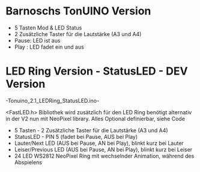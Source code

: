 # Barnoschs TonUINO Version

- 5 Tasten Mod & LED Status
- 2 Zusätzliche Taster für die Lautstärke (A3 und A4)
- Pause: LED ist aus
- Play : LED fadet ein und aus

# LED Ring Version - StatusLED - DEV Version
 -Tonuino_2.1_LEDRing_StatusLED.ino-
 
<FastLED.h> Bibliothek wird zusätzlich für den LED Ring benötigt
alternativ in der V2 nun mit NeoPixel library.
Alles Optional definierbar, siehe Code
- 5 Tasten - 2 Zusätzliche Taster für die Lautstärke (A3 und A4)
- StatusLED - PIN 5 (fadet bei Pause, AUS bei Play)
- Lauter/Next LED (AUS bei Pause, AN bei Play), blinkt kurz bei Lauter
- Leiser/Previous LED (AUS bei Pause, AN bei Play), blinkt kurz bei Leiser
- 24 LED WS2812 NeoPixel Ring mit wechselnder Animation, während des Abspielens
